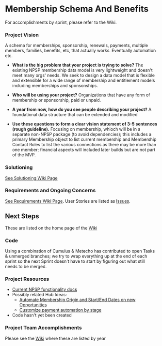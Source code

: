 # Membership Schema And Benefits
For accomplishments by sprint, please refer to the Wiki.

### Project Vision 
A schema for memberships, sponsorship, renewals, payments, multiple members, families, benefits, etc, that actually works. Eventually automation etc.

* **What is the big problem that your project is trying to solve?**
    The existing NPSP membership data model is very lightweight and doesn't meet many orgs' needs. We seek to design a data model that is flexible and extensible for a wide range of membership and entitlement models including memberships and sponsonships. 

* **Who will be using your project?**
    Organizations that have any form of membership or sponsorship, paid or unpaid. 

* **A year from now, how do you see people describing your project?**
    A foundational data structure that can be extended and modified

* **Use these questions to form a clear vision statement of 3-5 sentences (rough guideline).** 
Focusing on membership, whioch will be in a separate non-NPSP package (to avoid dependencies); this includes a primary Membership object to list current membership and Membership Contact Roles to list the various connections as there may be more than one member; financial aspects will included later builds but are not part of the MVP.

### Solutioning
[See Solutioning Wiki Page](https://github.com/SFDO-Community-Sprints/MembershipSchemaAndBenefits/wiki/Solutioning)

### Requirements and Ongoing Concerns
[See Requirements Wiki Page](https://github.com/SFDO-Community-Sprints/MembershipSchemaAndBenefits/wiki/Requirements). User Stories are listed as [Issues](https://github.com/SFDO-Community-Sprints/MembershipSchemaAndBenefits/issues).

## Next Steps
These are listed on the home page of the [Wiki](https://github.com/SFDO-Community-Sprints/MembershipSchemaAndBenefits/wiki)

### Code
Using a combination of Cumulus & Metecho has contributed to open Tasks & unmerged branches; we try to wrap everything up at the end of each sprint so the next Sprint doesn't have to start by figuring out what still needs to be merged.

### Project Resources
* [Current NPSP functionality docs](https://powerofus.force.com/s/article/NPSP-Working-with-Memberships)
* Possibly related Hub Ideas:
  *   [Automate Membership Origin and Start/End Dates on new Opportunities](https://powerofus.force.com/s/idea/a1W80000004DUjLEAW/automate-membership-origin-and-startend-dates-on-new-opportunities)
  *   [Customize payment automation by stage](https://powerofus.force.com/s/idea/a1W80000006bnfMEAQ/customize-payment-automation-by-stage)
* Code hasn't yet been created

### Project Team Accomplishments
Please see the [Wiki](https://github.com/SFDO-Community-Sprints/MembershipSchemaAndBenefits/wiki) where these are listed by year
